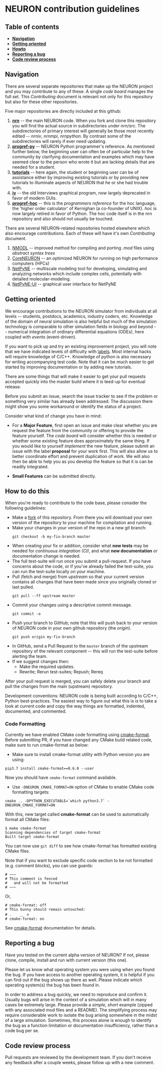 # NEURON contribution guidelines

## Table of contents

* **[Navigation](#nav)**
* **[Getting oriented](#orient)**
* **[Howto](#how)**
* **[Reporting a bug](#bug)**
* **[Code review process](#process)**

## Navigation<a name="nav"></a>

There are several separate repositories that make up the NEURON project and you may contribute to any of these. A single *code board* manages the full set. 
This *Contributing* document is relevant not only for this repository but also for these other repositories.

Five major repositories are directly included at this github:
1. [**nrn**](https://github.com/neuronsimulator/nrn) -- the main NEURON code. When you fork and clone this repository you will find the actual source in subdirectories under *nrn/src*. The subdirectories of primary
interest will generally be those most recently edited -- *nrniv*, *nrnmpi*, *nrnpython*. By contrast some of the subdirectories will rarely if ever need updating.
1. [**progref-py**](https://github.com/neuronsimulator/progref-py) -- NEURON Python programmer's reference. As mentioned further below, the beginning user can often be of particular help to the community by clarifying
documentation and examples which may have seemed clear to the person who wrote it but are lacking details that are needed for a student.
1. [**tutorials**](https://github.com/neuronsimulator/pythontutorial) -- here again, the student or beginning user can be of assistance either by improving existing tutorials or by providing new tutorials to illuminate aspects of
NEURON that he or she had trouble with.
1. [**iv**](https://github.com/neuronsimulator/iv) -- the old Interviews graphical program, now largely deprecated in favor of modern GUIs.
1. [**progref-hoc**](https://github.com/neuronsimulator/progref-hoc) -- this is the _programmers reference_ for the hoc language, the 'higher order calculator' of Kernighan (a co-founder of UNIX). _hoc_ is now largely retired in
favor of Python. The hoc code itself is in the nrn repository and also should not usually be touched.

There are several NEURON-related repositories hosted elsewhere which also encourage contributions. Each of these will have it's own *Contributing* document.
1. [NMODL](https://github.com/BlueBrain/nmodl) -- improved method for compiling and porting *.mod* files using *abstract syntax trees*
1. [CoreNEURON](https://github.com/BlueBrain/CoreNeuron) -- an optimized NEURON for running on high performance computers (HPCs)
1. [NetPyNE](https://github.com/Neurosim-lab/netpyne) -- multiscale modeling tool for developing, simulating and analyzing networks which include complex cells, potentially
with detailed molecular-modeling.
1. [NetPyNE-UI](https://github.com/MetaCell/NetPyNE-UI) -- graphical user interface for NetPyNE

## Getting oriented<a name="orient"></a>

We encourage contributions to the NEURON simulator from individuals at all levels -- students, postdocs, academics, industry coders, etc.
Knowledge of the domain of neural simulation is also helpful but much of the simulation technology is comparable to other simulation fields in biology and beyond --
numerical integration of ordinary differential equations (ODEs), here coupled with *events* (event-driven).

If you want to pick up and try an existing improvement project, you will note that we have indicated levels of difficulty with [labels](https://github.com/neuronsimulator/nrn/labels).
Most internal hacks will require knowledge of C/C++. Knowledge of python is also necessary for writing accompanying test code.
Note that it can be much easier to get started by improving documentation or by adding new tutorials.

There are some things that will make it easier to get your pull requests accepted quickly into the master build where it is teed-up for eventual release.

Before you submit an issue, search the issue tracker to see if the problem or something very similar has already been addressed.
The discussion there might show you some workaround or identify the status of a project.

Consider what kind of change you have in mind:

* For a **Major Feature**, first open an issue and make clear whether you are request the feature from the community or offering to provide the feature yourself.
The *code board* will consider whether this is needed or whether some existing feature does approximately the same thing.
If you would like to yourself *implement* the new feature, please submit an issue with the label **proposal** for your work first.
This will also allow us to better coordinate effort and prevent duplication of work. We will also then be able to help you as you develop the feature so 
that it is can be readily integrated.

* **Small Features** can be submitted directly.

## How to do this<a name="how"></a>
When you're ready to contribute to the code base, please consider the following guidelines:

* Make a [fork](https://guides.github.com/activities/forking/) of this repository. From there you will download your own version of the repository to your machine for
compilation and running.
* Make your changes in your version of the repo in a new git branch:
     ```shell
     git checkout -b my-fix-branch master
     ```
* When creating your fix or addition, consider what **new tests** may be needed for *continuous integration (CI)*, and what **new documentation** or documentation change is needed.
* The full test-suite will run once you submit a pull-request. If you have concerns about the code, or if you've already failed the test-suite, you can 
run the test-suite locally on your machine.
* Pull (fetch and merge) from *upstream* so that your current version contains all changes that have been made since you originally cloned or last pulled.
    ```shell
    git pull --ff upstream master
    ```
* Commit your changes using a descriptive commit message.
     ```shell
     git commit -a
     ```
* Push your branch to GitHub; note that this will push back to your version of NEURON code in your own github repository (the *origin*).
    ```shell
    git push origin my-fix-branch
    ```
* In GitHub, send a Pull Request to the `master` branch of the upstream repository of the relevant component -- this will run the test-suite before alerting the team.
* If we suggest changes then:
  * Make the required updates.
  * Rewrite; Rerun test-suites; Repush; Rereq

After your pull request is merged, you can safely delete your branch and pull the changes from the main (upstream) repository.

Development conventions:
NEURON code is being built according to C/C++, Python best-practices. The easiest way to figure out what this is is to take a look at current code and copy the way things are
formatted, indented, documented, and commented.

### Code Formatting

Currently we have enabled CMake code formatting using [cmake-format](https://github.com/cheshirekow/cmake_format). Before submitting PR, if you have changed any CMake build related code, make sure to run cmake-format as below:

* Make sure to install cmake-format utility with Python version you are using:

```
pip3.7 install cmake-format==0.6.0 --user
```
Now you should have `cmake-format` command available.

* Use `-DNEURON_CMAKE_FORMAT=ON` option of CMake to enable CMake code formatting targets:

```
cmake .. -DPYTHON_EXECUTABLE=`which python3.7` -DNEURON_CMAKE_FORMAT=ON
```

With this, new target called **cmake-format** can be used to automatically format all CMake files:

```
$ make cmake-format
Scanning dependencies of target cmake-format
Built target cmake-format
```

You can now use `git diff` to see how cmake-format has formatted existing CMake files.

Note that if you want to exclude specific code section to be not formatted (e.g. comment blocks), you can use guards:

```
# ~~~
# This comment is fenced
#   and will not be formatted
# ~~~
```

Or,

```
# cmake-format: off
# This bunny should remain untouched:
# . 　 ＿　∩
# cmake-format: on
```

See [cmake-format](https://github.com/cheshirekow/cmake_format) documentation for details.

## Reporting a bug<a name="bug"></a>

Have you tested on the current alpha version of NEURON? If not, please clone, compile, install and run with current version (this one).

Please let us know what operating system you were using when you found the bug. If you have access to another operating system, it is helpful if you can find out if the bug
shows up there as well. Please indicate which operating system(s) the bug has been found in.

In order to address a bug quickly, we need to reproduce and confirm it. 
Usually bugs will arise in the context of a simulation which will in many cases be extremely large. 
Please provide a *simple, short* example (zipped with any associated mod files and a README). 
The simplifying process may require considerable work to isolate the bug arising somewhere in the midst of a large simulation.
Sometimes, this process alone is enough to identify the bug as a function limitation or documentation insufficiency, rather than a code bug per se.

## Code review process<a name="process"></a>

Pull requests are reviewed by the development team.
If you don't receive any feedback after a couple weeks, please follow up with a new comment.


